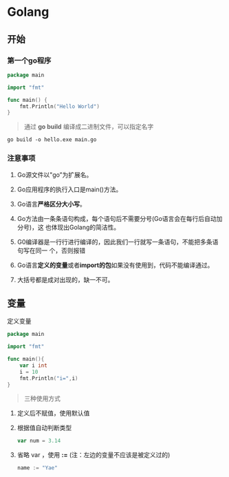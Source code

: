 # Golang

## 开始

### 第一个go程序

```go
package main

import "fmt"

func main() {
	fmt.Println("Hello World")
}
```

> 通过 <b>go build</b> 编译成二进制文件，可以指定名字

```shell
go build -o hello.exe main.go
```

### 注意事项

1) Go源文件以"go”为扩展名。

2) Go应用程序的执行入口是main()方法。

3) Go语言**严格区分大小写**。

4) Go方法由一条条语句构成，每个语句后不需要分号(Go语言会在每行后自动加分号)，这
   也体现出Golang的简洁性。

5) G0编译器是一行行进行编译的，因此我们一行就写一条语句，不能把多条语句写在同一
   个，否则报错

6) Go语言**定义的变量**或者**import的包**如果没有使用到，代码不能编译通过。

7) 大括号都是成对出现的，缺一不可。



## 变量

定义变量

```go
package main

import "fmt"

func main(){
    var i int
    i = 10
    fmt.Println("i=",i)
}
```

> 三种使用方式

1. 定义后不赋值，使用默认值

2. 根据值自动判断类型

   ```go
   var num = 3.14
   ```

3. 省略 var ，使用 **:=**     (注：左边的变量不应该是被定义过的)

   ```go
   name := "Yae"
   ```

   



















